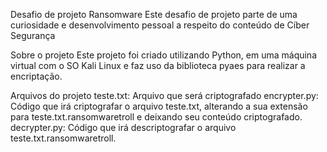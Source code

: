 Desafio de projeto Ransomware
Este desafio de projeto parte de uma curiosidade e desenvolvimento pessoal a respeito do conteúdo de Cíber Segurança

Sobre o projeto
Este projeto foi criado utilizando Python, em uma máquina virtual com o SO Kali Linux e faz uso da biblioteca pyaes para realizar a encriptação.

Arquivos do projeto
teste.txt: Arquivo que será criptografado
encrypter.py: Código que irá criptografar o arquivo teste.txt, alterando a sua extensão para teste.txt.ransomwaretroll e deixando seu conteúdo criptografado.
decrypter.py: Código que irá descriptografar o arquivo teste.txt.ransomwaretroll.
